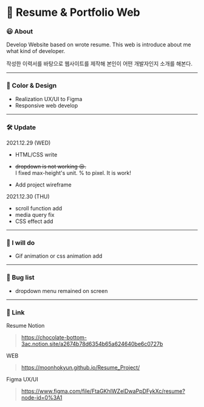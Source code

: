 # 📄 Resume & Portfolio Web

### 😃 About
Develop Website based on wrote resume.
This web is introduce about me what kind of developer.

작성한 이력서를 바탕으로 웹사이트를 제작해 
본인이 어떤 개발자인지 소개를 해본다. 

---
### 🎨 Color & Design
- Realization UX/UI to Figma
- Responsive web develop

---

### 🛠️ Update
2021.12.29 (WED)

- HTML/CSS write

- ~~dropdown is not working 😒.~~<br>
I fixed max-height's unit. % to pixel. It is work!

- Add project wireframe

2021.12.30 (THU)
- scroll function add
- media query fix
- CSS effect add
---
### 💭 I will do
- Gif animation or css animation add

---
### 🐞 Bug list
- dropdown menu remained on screen

---
### 🔗 Link
Resume Notion
> https://chocolate-bottom-3ac.notion.site/a2674b78d6354b65a624640be6c0727b

WEB
> https://moonhokyun.github.io/Resume_Project/

Figma UX/UI
> https://www.figma.com/file/FtaGKhIWZelDwaPpDFykXc/resume?node-id=0%3A1